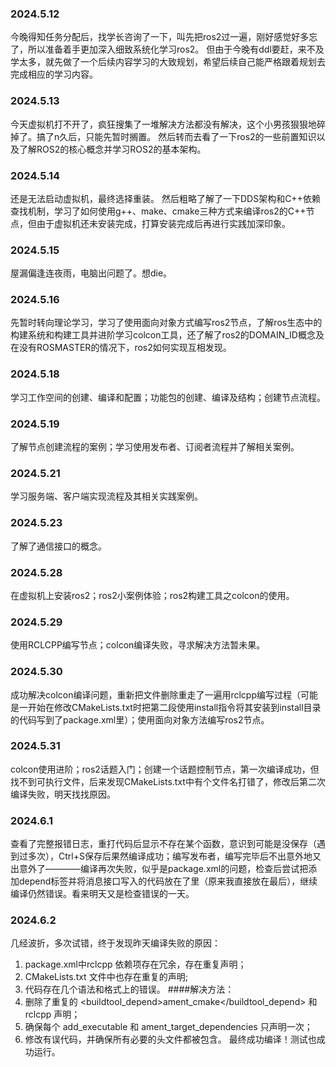 ### 2024.5.12
今晚得知任务分配后，找学长咨询了一下，叫先把ros2过一遍，刚好感觉好多忘了，所以准备着手更加深入细致系统化学习ros2。
但由于今晚有ddl要赶，来不及学太多，就先做了一个后续内容学习的大致规划，希望后续自己能严格跟着规划去完成相应的学习内容。

### 2024.5.13
今天虚拟机打不开了，疯狂搜集了一堆解决方法都没有解决，这个小男孩狠狠地碎掉了。搞了n久后，只能先暂时搁置。
然后转而去看了一下ros2的一些前置知识以及了解ROS2的核心概念并学习ROS2的基本架构。

### 2024.5.14
还是无法启动虚拟机，最终选择重装。
然后粗略了解了一下DDS架构和C++依赖查找机制，学习了如何使用g++、make、cmake三种方式来编译ros2的C++节点，但由于虚拟机还未安装完成，打算安装完成后再进行实践加深印象。

### 2024.5.15
屋漏偏逢连夜雨，电脑出问题了。想die。

### 2024.5.16
先暂时转向理论学习，学习了使用面向对象方式编写ros2节点，了解ros生态中的构建系统和构建工具并进阶学习colcon工具，还了解了ros2的DOMAIN_ID概念及在没有ROSMASTER的情况下，ros2如何实现互相发现。

### 2024.5.18
学习工作空间的创建、编译和配置；功能包的创建、编译及结构；创建节点流程。

### 2024.5.19
了解节点创建流程的案例；学习使用发布者、订阅者流程并了解相关案例。

### 2024.5.21
学习服务端、客户端实现流程及其相关实践案例。

### 2024.5.23
了解了通信接口的概念。

### 2024.5.28
在虚拟机上安装ros2；ros2小案例体验；ros2构建工具之colcon的使用。

### 2024.5.29
使用RCLCPP编写节点；colcon编译失败，寻求解决方法暂未果。

### 2024.5.30
成功解决colcon编译问题，重新把文件删除重走了一遍用rclcpp编写过程（可能是一开始在修改CMakeLists.txt时把第二段使用install指令将其安装到install目录的代码写到了package.xml里）；使用面向对象方法编写ros2节点。

### 2024.5.31
colcon使用进阶；ros2话题入门；创建一个话题控制节点，第一次编译成功，但找不到可执行文件，后来发现CMakeLists.txt中有个文件名打错了，修改后第二次编译失败，明天找找原因。

### 2024.6.1
查看了完整报错日志，重打代码后显示不存在某个函数，意识到可能是没保存（遇到过多次），Ctrl+S保存后果然编译成功；编写发布者，编写完毕后不出意外地又出意外了————编译再次失败，似乎是package.xml的问题，检查后尝试把添加depend标签并将消息接口写入的代码放在了</package>里（原来我直接放在最后），继续编译仍然错误。看来明天又是检查错误的一天。

### 2024.6.2
几经波折，多次试错，终于发现昨天编译失败的原因：
1. package.xml中rclcpp 依赖项存在冗余，存在重复声明；
2. CMakeLists.txt 文件中也存在重复的声明;
3. 代码存在几个语法和格式上的错误。
####解决方法：
1. 删除了重复的 <buildtool_depend>ament_cmake</buildtool_depend> 和 <depend>rclcpp</depend> 声明；
2. 确保每个 add_executable 和 ament_target_dependencies 只声明一次；
3. 修改有误代码，并确保所有必要的头文件都被包含。
最终成功编译！测试也成功运行。
